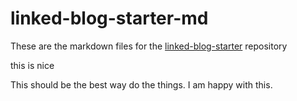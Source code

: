 # linked-blog-starter-md
These are the markdown files for the [linked-blog-starter](https://github.com/matthewwong525/linked-blog-starter) repository


this is nice



This should be the best way do the things. I am happy with this.